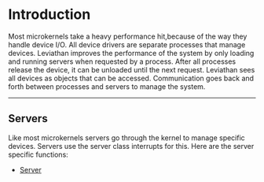 # Introduction #

Most microkernels take a heavy performance hit,because of the way they handle device I/O. All device drivers are separate processes that manage devices. Leviathan improves the performance of the system by only loading and running servers when requested by a process. After all processes release the device, it can be unloaded until the next request. Leviathan sees all devices as objects that can be accessed. Communication goes back and forth between processes and servers to manage the system.

---

## Servers ##

Like most microkernels servers go through the kernel to manage specific devices. Servers use the server class interrupts for this. Here are the server specific functions:

  * [Server](http://code.google.com/p/leviathanv/wiki/ServerSystemCalls)